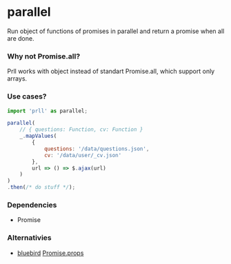# parallel
Run object of functions of promises in parallel and return a promise when all are done.

### Why not Promise.all?
Prll works with object instead of standart Promise.all, which support only arrays.

### Use cases?
```js
import 'prll' as parallel;

parallel(
    // { questions: Function, cv: Function }
    _.mapValues(
        {
            questions: '/data/questions.json',
            cv: '/data/user/_cv.json'
        },
        url => () => $.ajax(url)
    )
)
.then(/* do stuff */);
```

### Dependencies
* Promise

### Alternativies
* [bluebird](https://github.com/petkaantonov/bluebird) [Promise.props](http://bluebirdjs.com/docs/api/promise.props.html)
